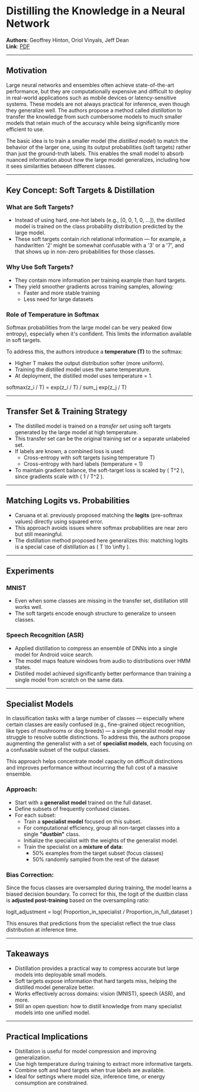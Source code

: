 
# Distilling the Knowledge in a Neural Network
**Authors**: Geoffrey Hinton, Oriol Vinyals, Jeff Dean  
**Link**: [PDF](https://arxiv.org/pdf/1503.02531)

---

## Motivation

Large neural networks and ensembles often achieve state-of-the-art performance, but they are computationally expensive and difficult to deploy in real-world applications such as mobile devices or latency-sensitive systems. These models are not always practical for inference, even though they generalize well. The authors propose a method called *distillation* to transfer the knowledge from such cumbersome models to much smaller models that retain much of the accuracy while being significantly more efficient to use.

The basic idea is to train a smaller model (the *distilled model*) to match the behavior of the larger one, using its output probabilities (soft targets) rather than just the ground-truth labels. This enables the small model to absorb nuanced information about how the large model generalizes, including how it sees similarities between different classes.

---

## Key Concept: Soft Targets & Distillation

### What are Soft Targets?
- Instead of using hard, one-hot labels (e.g., [0, 0, 1, 0, ...]), the distilled model is trained on the class probability distribution predicted by the large model.
- These soft targets contain rich relational information — for example, a handwritten '2' might be somewhat confusable with a '3' or a '7', and that shows up in non-zero probabilities for those classes.

### Why Use Soft Targets?
- They contain more information per training example than hard targets.
- They yield smoother gradients across training samples, allowing:
  - Faster and more stable training
  - Less need for large datasets

### Role of Temperature in Softmax
Softmax probabilities from the large model can be very peaked (low entropy), especially when it's confident. This limits the information available in soft targets.

To address this, the authors introduce a **temperature (T)** to the softmax:
- Higher T makes the output distribution softer (more uniform).
- Training the distilled model uses the same temperature.
- At deployment, the distilled model uses temperature = 1.

softmax(z_i / T) = exp(z_i / T) / sum_j exp(z_j / T)

---

## Transfer Set & Training Strategy

- The distilled model is trained on a *transfer set* using soft targets generated by the large model at high temperature.
- This transfer set can be the original training set or a separate unlabeled set.
- If labels are known, a combined loss is used:
  - Cross-entropy with soft targets (using temperature T)
  - Cross-entropy with hard labels (temperature = 1)
- To maintain gradient balance, the soft-target loss is scaled by \( T^2 \), since gradients scale with \( 1 / T^2 \).

---

## Matching Logits vs. Probabilities

- Caruana et al. previously proposed matching the **logits** (pre-softmax values) directly using squared error.
- This approach avoids issues where softmax probabilities are near zero but still meaningful.
- The distillation method proposed here generalizes this: matching logits is a special case of distillation as \( T \to \infty \).

---

## Experiments

### MNIST
- Even when some classes are missing in the transfer set, distillation still works well.
- The soft targets encode enough structure to generalize to unseen classes.

### Speech Recognition (ASR)
- Applied distillation to compress an ensemble of DNNs into a single model for Android voice search.
- The model maps feature windows from audio to distributions over HMM states.
- Distilled model achieved significantly better performance than training a single model from scratch on the same data.

---

## Specialist Models

In classification tasks with a large number of classes — especially where certain classes are easily confused (e.g., fine-grained object recognition, like types of mushrooms or dog breeds) — a single generalist model may struggle to resolve subtle distinctions. To address this, the authors propose augmenting the generalist with a set of **specialist models**, each focusing on a confusable subset of the output classes.

This approach helps concentrate model capacity on difficult distinctions and improves performance without incurring the full cost of a massive ensemble.

### Approach:
- Start with a **generalist model** trained on the full dataset.
- Define subsets of frequently confused classes.
- For each subset:
  - Train a **specialist model** focused on this subset.
  - For computational efficiency, group all non-target classes into a single **"dustbin"** class.
  - Initialize the specialist with the weights of the generalist model.
  - Train the specialist on a **mixture of data**:
    - 50% examples from the target subset (focus classes)
    - 50% randomly sampled from the rest of the dataset

### Bias Correction:
Since the focus classes are oversampled during training, the model learns a biased decision boundary. To correct for this, the logit of the dustbin class is **adjusted post-training** based on the oversampling ratio:

logit_adjustment = log( Proportion_in_specialist / Proportion_in_full_dataset )

This ensures that predictions from the specialist reflect the true class distribution at inference time.

---

## Takeaways

- Distillation provides a practical way to compress accurate but large models into deployable small models.
- Soft targets expose information that hard targets miss, helping the distilled model generalize better.
- Works effectively across domains: vision (MNIST), speech (ASR), and more.
- Still an open question: how to distill knowledge from many specialist models into one unified model.

---

## Practical Implications

- Distillation is useful for model compression and improving generalization.
- Use high temperature during training to extract more informative targets.
- Combine soft and hard targets when true labels are available.
- Ideal for settings where model size, inference time, or energy consumption are constrained.
